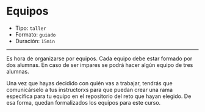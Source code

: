 # Equipos

* Tipo: `taller`
* Formato: `guiado`
* Duración: `15min`

***

Es hora de organizarse por equipos. Cada equipo debe estar formado por dos
alumnas. En caso de ser impares se podrá hacer algún equipo de tres alumnas.

Una vez que hayas decidido con quién vas a trabajar, tendrás que comunicárselo
a tus instructorxs para que puedan crear una rama específica para tu equipo en
el repositorio del reto que hayan elegido. De esa forma, quedan formalizados los
equipos para este curso.
